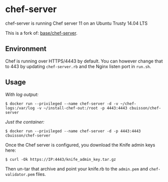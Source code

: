 # chef-server

chef-server is running Chef server 11 on an Ubuntu Trusty 14.04 LTS

This is a fork of: [base/chef-server](https://registry.hub.docker.com/u/base/chef-server/).

## Environment
Chef is running over HTTPS/4443 by default. You can however change that to 443 by updating `chef-server.rb` and the Nginx listen port in `run.sh`.

## Usage
*With log output:*

```
$ docker run --privileged --name chef-server -d -v ~/chef-logs:/var/log -v ~/install-chef-out:/root -p 4443:4443 cbuisson/chef-server
```

*Just the container:*

```
$ docker run --privileged --name chef-server -d -p 4443:4443 cbuisson/chef-server
```

Once the Chef server is configured, you download the Knife admin keys here:

```
$ curl -Ok https://IP:4443/knife_admin_key.tar.gz
```

Then un-tar that archive and point your knife.rb to the `admin.pem` and `chef-validator.pem` files.
